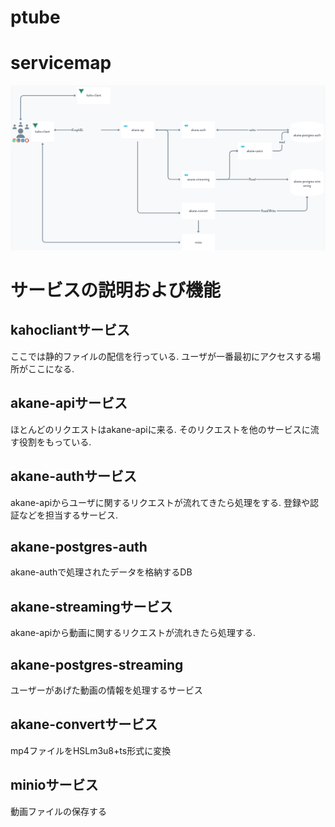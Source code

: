 # ptube
# servicemap
![servicemap](https://github.com/empepenguin/ptube/blob/images/service-map.png)

# サービスの説明および機能

## kahocliantサービス
ここでは静的ファイルの配信を行っている.
ユーザが一番最初にアクセスする場所がここになる.

## akane-apiサービス
ほとんどのリクエストはakane-apiに来る.
そのリクエストを他のサービスに流す役割をもっている.

## akane-authサービス
akane-apiからユーザに関するリクエストが流れてきたら処理をする.
登録や認証などを担当するサービス.

## akane-postgres-auth
akane-authで処理されたデータを格納するDB

## akane-streamingサービス
akane-apiから動画に関するリクエストが流れきたら処理する.


## akane-postgres-streaming
ユーザーがあげた動画の情報を処理するサービス

## akane-convertサービス
mp4ファイルをHSLm3u8+ts形式に変換

## minioサービス
動画ファイルの保存する
